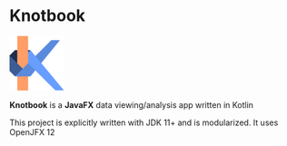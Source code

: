 # Knotbook

![Knotbook Icon](assets/knot-small.png)

**Knotbook** is a **JavaFX** data viewing/analysis app written in Kotlin

This project is explicitly written with JDK 11+ and is modularized. It uses OpenJFX 12